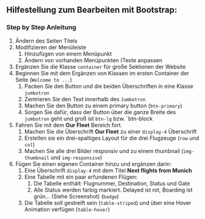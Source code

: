 ## Hilfestellung zum Bearbeiten mit Bootstrap: 

### Step by Step Anleitung

1. Ändern des Seiten Titels
2. Modifizieren der Menüleiste
   1. Hinzufügen von einem Menüpunkt
   2. Ändern von vorhanden Menüpunkten (Texte anpassen
3. Ergänzen Sie die Klasse `container` für große Sektionen der Website
4. Beginnen Sie mit dem Ergänzen von Klassen im ersten Container der Seite (`Welcome to ...`)
   1. Packen Sie den Button und die beiden Überschriften in eine Klasse `jumbotron`
   2. Zentrieren Sie den Text innerhalb des `Jumbotron`
   3. Machen Sie den Button zu einem primary button (`btn-primary`)
   4. Sorgen Sie dafür, dass der Button über die ganze Breite des `jumbotron` geht und groß ist `btn-lg` bzw. `btn-block
5. Fahren Sie mit dem **Our Fleet** Bereich fort.
   1. Machen Sie die Überschrift **Our Fleet** zu einer `display-4` Überschrift
   2. Erstellen sie ein drei-spaltiges Layout für die drei Flugzeuge (`row` und `col`)
   3. Machen Sie alle drei Bilder responsiv und zu einem thumbnail (`img-thumbnail` und  `img-responsive`)
7. Fügen Sie einen eigenen Container hinzu und ergänzen darin:
   1. Eine Überschrift `display-4` mit dem Titel **Next flights from Munich**
   2. Eine Tabelle mit ein paar erfundenen Flügen:
      1. Die Tabelle enthält: Flugnummer, Destination, Status und Gate
      2. Alle Status werden farbig markiert. Delayed ist rot, Boarding ist grün... (Siehe Screenshot) (`badge`)
   3. Die Tabelle soll gestreift sein (`table-striped`) und über eine Hover Animation verfügen (`table-hover`)

